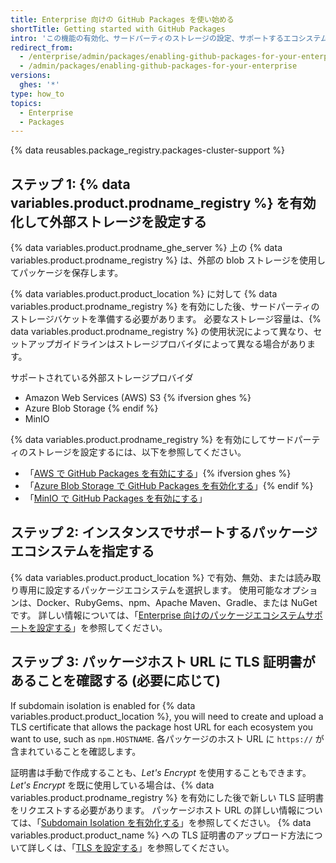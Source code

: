 ```yaml
---
title: Enterprise 向けの GitHub Packages を使い始める
shortTitle: Getting started with GitHub Packages
intro: 'この機能の有効化、サードパーティのストレージの設定、サポートするエコシステムの設定、TLS 証明書の更新を行い、{% data variables.product.product_location %} で {% data variables.product.prodname_registry %} を使用開始します。'
redirect_from:
  - /enterprise/admin/packages/enabling-github-packages-for-your-enterprise
  - /admin/packages/enabling-github-packages-for-your-enterprise
versions:
  ghes: '*'
type: how_to
topics:
  - Enterprise
  - Packages
---
```



{% data reusables.package_registry.packages-cluster-support %}

## ステップ 1: {% data variables.product.prodname_registry %} を有効化して外部ストレージを設定する

{% data variables.product.prodname_ghe_server %} 上の {% data variables.product.prodname_registry %} は、外部の blob ストレージを使用してパッケージを保存します。

{% data variables.product.product_location %} に対して {% data variables.product.prodname_registry %} を有効にした後、サードパーティのストレージバケットを準備する必要があります。 必要なストレージ容量は、{% data variables.product.prodname_registry %} の使用状況によって異なり、セットアップガイドラインはストレージプロバイダによって異なる場合があります。

サポートされている外部ストレージプロバイダ
- Amazon Web Services (AWS) S3 {% ifversion ghes %}
- Azure Blob Storage {% endif %}
- MinIO

{% data variables.product.prodname_registry %} を有効にしてサードパーティのストレージを設定するには、以下を参照してください。
  - 「[AWS で GitHub Packages を有効にする](/admin/packages/enabling-github-packages-with-aws)」{% ifversion ghes %}
  - 「[Azure Blob Storage で GitHub Packages を有効化する](/admin/packages/enabling-github-packages-with-azure-blob-storage)」{% endif %}
  - 「[MinIO で GitHub Packages を有効にする](/admin/packages/enabling-github-packages-with-minio)」

## ステップ 2: インスタンスでサポートするパッケージエコシステムを指定する

{% data variables.product.product_location %} で有効、無効、または読み取り専用に設定するパッケージエコシステムを選択します。 使用可能なオプションは、Docker、RubyGems、npm、Apache Maven、Gradle、または NuGet です。  詳しい情報については、「[Enterprise 向けのパッケージエコシステムサポートを設定する](/enterprise/admin/packages/configuring-package-ecosystem-support-for-your-enterprise)」を参照してください。

## ステップ 3: パッケージホスト URL に TLS 証明書があることを確認する (必要に応じて)

If subdomain isolation is enabled for {% data variables.product.product_location %}, you will need to create and upload a TLS certificate that allows the package host URL for each ecosystem you want to use, such as `npm.HOSTNAME`. 各パッケージのホスト URL に `https://` が含まれていることを確認します。

  証明書は手動で作成することも、_Let's Encrypt_ を使用することもできます。 _Let's Encrypt_ を既に使用している場合は、{% data variables.product.prodname_registry %} を有効にした後で新しい TLS 証明書をリクエストする必要があります。 パッケージホスト URL の詳しい情報については、「[Subdomain Isolation を有効化する](/enterprise/admin/configuration/enabling-subdomain-isolation)」を参照してください。 {% data variables.product.product_name %} への TLS 証明書のアップロード方法について詳しくは、「[TLS を設定する](/enterprise/admin/configuration/configuring-tls)」を参照してください。
